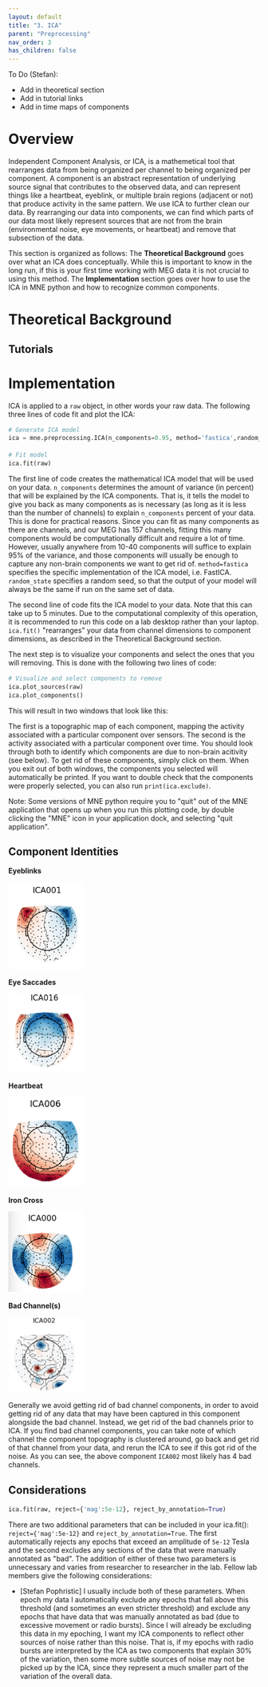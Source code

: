 ```yaml
---
layout: default
title: "3. ICA"
parent: "Preprocessing"
nav_order: 3
has_children: false
---
```


To Do (Stefan):
- Add in theoretical section
- Add in tutorial links
- Add in time maps of components

# Overview

Independent Component Analysis, or ICA, is a mathemetical tool that rearranges data from being organized per channel to being organized per component. A component is an abstract representation of underlying source signal that contributes to the observed data, and can represent things like a heartbeat, eyeblink, or multiple brain regions (adjacent or not) that produce activity in the same pattern. We use ICA to further clean our data. By rearranging our data into components, we can find which parts of our data most likely represent sources that are not from the brain (environmental noise, eye movements, or heartbeat) and remove that subsection of the data.

This section is organized as follows: The **Theoretical Background** goes over what an ICA does conceptually. While this is important to know in the long run, if this is your first time working with MEG data it is not crucial to using this method. The **Implementation** section goes over how to use the ICA in MNE python and how to recognize common components.

# Theoretical Background


## Tutorials


# Implementation

ICA is applied to a `raw` object, in other words your raw data. The following three lines of code fit and plot the ICA:

```python
# Generate ICA model
ica = mne.preprocessing.ICA(n_components=0.95, method='fastica',random_state=1119)

# Fit model
ica.fit(raw)
```

The first line of code creates the mathematical ICA model that will be used on your data. `n_components` determines the amount of variance (in percent) that will be explained by the ICA components. That is, it tells the model to give you back as many components as is necessary (as long as it is less than the number of channels) to explain `n_components` percent of your data. This is done for practical reasons. Since you can fit as many components as there are channels, and our MEG has 157 channels, fitting this many components would be computationally difficult and require a lot of time. However, usually anywhere from 10-40 components will suffice to explain 95% of the variance, and those components will usually be enough to capture any non-brain components we want to get rid of. `method=fastica` specifies the specific implementation of the ICA model, i.e. FastICA. `random_state` specifies a random seed, so that the output of your model will always be the same if run on the same set of data.

The second line of code fits the ICA model to your data. Note that this can take up to 5 minutes. Due to the computational complexity of this operation, it is recommended to run this code on a lab desktop rather than your laptop. `ica.fit()` "rearranges" your data from channel dimensions to component dimensions, as described in the Theoretical Background section.


The next step is to visualize your components and select the ones that you will removing. This is done with the following two lines of code:
```python
# Visualize and select components to remove
ica.plot_sources(raw)
ica.plot_components()
```

This will result in two windows that look like this:

The first is a topographic map of each component, mapping the activity associated with a particular component over sensors. The second is the activity associated with a particular component over time. You should look through both to identify which components are due to non-brain acitivity (see below). To get rid of these components, simply click on them. When you exit out of both windows, the components you selected will automatically be printed. If you want to double check that the components were properly selected, you can also run `print(ica.exclude)`.

Note: Some versions of MNE python require you to "quit" out of the MNE application that opens up when you run this plotting code, by double clicking the "MNE" icon in your application dock, and selecting "quit application".

## Component Identities

**Eyeblinks**

<img src="../../images/ICA/ICA_Eyeblink.png" alt="ICA Eyeblink Component" style="width: 30%; height: auto;">

**Eye Saccades**

<img src="../../images/ICA/ICA_EyeSaccades.png" alt="ICA Saccade Component" style="width: 30%; height: auto;">

**Heartbeat**

<img src="../../images/ICA/ICA_Heartbeat.png" alt="ICA Heartbeat Component" style="width: 30%; height: auto;">

**Iron Cross**

<img src="../../images/ICA/ICA_IronCross.png" alt="ICA Iron Cross Component" style="width: 30%; height: auto;">

**Bad Channel(s)**

<img src="../../images/ICA/ICA_BadChannel.png" alt="ICA Bad Channel Component" style="width: 30%; height: auto;">

Generally we avoid getting rid of bad channel components, in order to avoid getting rid of any data that may have been captured in this component alongside the bad channel. Instead, we get rid of the bad channels prior to ICA. If you find bad channel components, you can take note of which channel the component topography is clustered around, go back and get rid of that channel from your data, and rerun the ICA to see if this got rid of the noise. As you can see, the above component `ICA002` most likely has 4 bad channels.

## Considerations  

```python
ica.fit(raw, reject={'mag':5e-12}, reject_by_annotation=True)
```
There are two additional parameters that can be included in your ica.fit(): `reject={'mag':5e-12}` and `reject_by_annotation=True`. The first automatically rejects any epochs that exceed an amplitude of `5e-12` Tesla and the second excludes any sections of the data that were manually annotated as "bad". The addition of either of these two parameters is unnecessary and varies from researcher to researcher in the lab. Fellow lab members give the following considerations:

- [Stefan Pophristic] I usually include both of these parameters. When epoch my data I automatically exclude any epochs that fall above this threshold (and sometimes an even stricter threshold) and exclude any epochs that have data that was manually annotated as bad (due to excessive movement or radio bursts). Since I will already be excluding this data in my epoching, I want my ICA components to reflect other sources of noise rather than this noise. That is, if my epochs with radio bursts are interpreted by the ICA as two components that explain 30% of the variation, then some more subtle sources of noise may not be picked up by the ICA, since they represent a much smaller part of the variation of the overall data.
